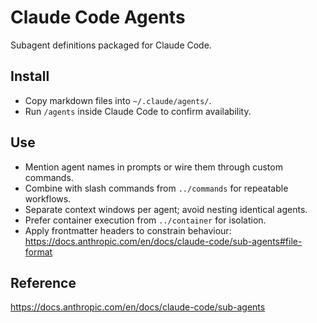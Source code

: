 # Claude Code Agents

Subagent definitions packaged for Claude Code.

## Install
- Copy markdown files into `~/.claude/agents/`.
- Run `/agents` inside Claude Code to confirm availability.

## Use
- Mention agent names in prompts or wire them through custom commands.
- Combine with slash commands from `../commands` for repeatable workflows.
- Separate context windows per agent; avoid nesting identical agents.
- Prefer container execution from `../container` for isolation.
- Apply frontmatter headers to constrain behaviour: https://docs.anthropic.com/en/docs/claude-code/sub-agents#file-format

## Reference
https://docs.anthropic.com/en/docs/claude-code/sub-agents
